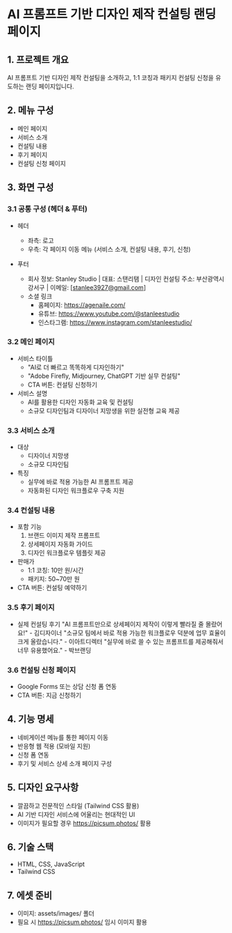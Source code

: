 # AI 프롬프트 기반 디자인 제작 컨설팅 랜딩 페이지

## 1. 프로젝트 개요
AI 프롬프트 기반 디자인 제작 컨설팅을 소개하고, 1:1 코칭과 패키지 컨설팅 신청을 유도하는 랜딩 페이지입니다.

## 2. 메뉴 구성
* 메인 페이지
* 서비스 소개
* 컨설팅 내용
* 후기 페이지
* 컨설팅 신청 페이지

## 3. 화면 구성
### 3.1 공통 구성 (헤더 & 푸터)
* 헤더
   * 좌측: 로고
   * 우측: 각 페이지 이동 메뉴 (서비스 소개, 컨설팅 내용, 후기, 신청)

* 푸터
   * 회사 정보: Stanley Studio | 대표: 스탠리탬 | 디자인 컨설팅 주소: 부산광역시 강서구 | 이메일: [stanlee3927@gmail.com]
   * 소셜 링크
      * 홈페이지: https://agenaile.com/
      * 유튜브: https://www.youtube.com/@stanleestudio
      * 인스타그램: https://www.instagram.com/stanleestudio/
### 3.2 메인 페이지
* 서비스 타이틀
   * "AI로 더 빠르고 똑똑하게 디자인하기"
   * "Adobe Firefly, Midjourney, ChatGPT 기반 실무 컨설팅"
   * CTA 버튼: 컨설팅 신청하기
* 서비스 설명
   * AI를 활용한 디자인 자동화 교육 및 컨설팅
   * 소규모 디자인팀과 디자이너 지망생을 위한 실전형 교육 제공
### 3.3 서비스 소개
* 대상
   * 디자이너 지망생
   * 소규모 디자인팀
* 특징
   * 실무에 바로 적용 가능한 AI 프롬프트 제공
   * 자동화된 디자인 워크플로우 구축 지원
### 3.4 컨설팅 내용
* 포함 기능
   1. 브랜드 이미지 제작 프롬프트
   2. 상세페이지 자동화 가이드
   3. 디자인 워크플로우 템플릿 제공
* 판매가
   * 1:1 코칭: 10만 원/시간
   * 패키지: 50~70만 원
* CTA 버튼: 컨설팅 예약하기
### 3.5 후기 페이지
* 실제 컨설팅 후기
"AI 프롬프트만으로 상세페이지 제작이 이렇게 빨라질 줄 몰랐어요!" - 김디자이너 
"소규모 팀에서 바로 적용 가능한 워크플로우 덕분에 업무 효율이 크게 올랐습니다." - 이아트디렉터 
"실무에 바로 쓸 수 있는 프롬프트를 제공해줘서 너무 유용했어요." - 박브랜딩
### 3.6 컨설팅 신청 페이지
* Google Forms 또는 상담 신청 폼 연동
* CTA 버튼: 지금 신청하기

## 4. 기능 명세
* 네비게이션 메뉴를 통한 페이지 이동
* 반응형 웹 적용 (모바일 지원)
* 신청 폼 연동
* 후기 및 서비스 상세 소개 페이지 구성

## 5. 디자인 요구사항
* 깔끔하고 전문적인 스타일 (Tailwind CSS 활용)
* AI 기반 디자인 서비스에 어울리는 현대적인 UI
* 이미지가 필요할 경우 https://picsum.photos/ 활용

## 6. 기술 스택
* HTML, CSS, JavaScript
* Tailwind CSS

## 7. 에셋 준비
* 이미지: assets/images/ 폴더
* 필요 시 https://picsum.photos/ 임시 이미지 활용